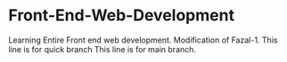 # Front-End-Web-Development
Learning Entire Front end web development.
Modification of Fazal-1.
This line is for quick branch 
This line is for main branch. 

